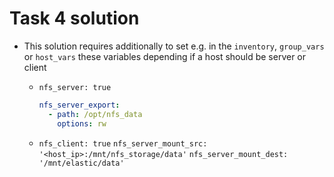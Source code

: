# Task 4 solution

- This solution requires additionally to set e.g. in the `inventory`, `group_vars` or `host_vars` these variables depending if a host should be server or client
  - `nfs_server: true`
    ```yml
    nfs_server_export:
      - path: /opt/nfs_data
        options: rw
    ```

  - `nfs_client: true`
    `nfs_server_mount_src: '<host_ip>:/mnt/nfs_storage/data'`
    `nfs_server_mount_dest: '/mnt/elastic/data'`
